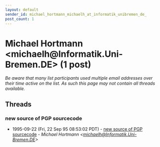 ```yaml
---
layout: default
sender_id: michael_hortmann_michaelh_at_informatik_unibremen_de_
post_count: 1
---
```


# Michael Hortmann <michaelh<span>@</span>Informatik.Uni-Bremen.DE> (1 post)

_Be aware that many list participants used multiple email addresses over their time active on the list. As such this page may not contain all threads available._

## Threads

### new source of PGP sourcecode
+ 1995-09-22 (Fri, 22 Sep 95 08:53:02 PDT) - [new source of PGP sourcecode](/archive/1995/09/eea34b5815beb033314a46f083df4037984a3be61e022f1ff862d305d8fae9a1) - _Michael Hortmann \<michaelh@Informatik.Uni-Bremen.DE\>_

